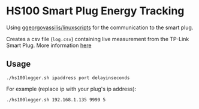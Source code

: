 # HS100 Smart Plug Energy Tracking

Using [ggeorgovassilis/linuxscripts](https://github.com/ggeorgovassilis/linuxscripts) for the communication to the smart plug.

Creates a csv file (`log.csv`) containing live measurement from the TP-Link Smart Plug. More information [here](https://www.daniel-stone.uk/2018/04/graphing-energy-tp-link-hs100.html)

## Usage

```
./hs100logger.sh ipaddress port delayinseconds
```

For example (replace ip with your plug's ip address):

```
./hs100logger.sh 192.168.1.135 9999 5
```

